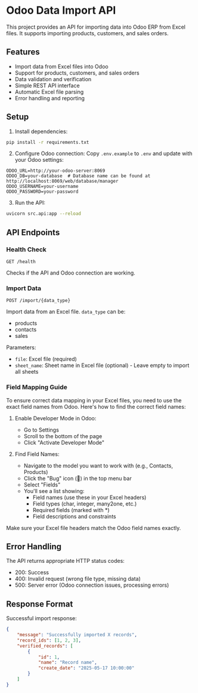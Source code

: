 # Odoo Data Import API

This project provides an API for importing data into Odoo ERP from Excel files. It supports importing products, customers, and sales orders.

## Features

- Import data from Excel files into Odoo
- Support for products, customers, and sales orders
- Data validation and verification
- Simple REST API interface
- Automatic Excel file parsing
- Error handling and reporting

## Setup

1. Install dependencies:
```bash
pip install -r requirements.txt
```

2. Configure Odoo connection:
Copy `.env.example` to `.env` and update with your Odoo settings:
```
ODOO_URL=http://your-odoo-server:8069
ODOO_DB=your-database  # Database name can be found at http://localhost:8069/web/database/manager
ODOO_USERNAME=your-username
ODOO_PASSWORD=your-password
```



3. Run the API:
```bash
uvicorn src.api:app --reload
```

## API Endpoints

### Health Check
```
GET /health
```
Checks if the API and Odoo connection are working.

### Import Data
```
POST /import/{data_type}
```
Import data from an Excel file. `data_type` can be:
- products
- contacts
- sales

Parameters:
- `file`: Excel file (required)
- `sheet_name`: Sheet name in Excel file (optional) - Leave empty to import all sheets

### Field Mapping Guide

To ensure correct data mapping in your Excel files, you need to use the exact field names from Odoo. Here's how to find the correct field names:

1. Enable Developer Mode in Odoo:
   - Go to Settings
   - Scroll to the bottom of the page
   - Click "Activate Developer Mode"

2. Find Field Names:
   - Navigate to the model you want to work with (e.g., Contacts, Products)
   - Click the "Bug" icon (🐞) in the top menu bar
   - Select "Fields"
   - You'll see a list showing:
     - Field names (use these in your Excel headers)
     - Field types (char, integer, many2one, etc.)
     - Required fields (marked with *)
     - Field descriptions and constraints

Make sure your Excel file headers match the Odoo field names exactly.

## Error Handling

The API returns appropriate HTTP status codes:
- 200: Success
- 400: Invalid request (wrong file type, missing data)
- 500: Server error (Odoo connection issues, processing errors)

## Response Format

Successful import response:
```json
{
    "message": "Successfully imported X records",
    "record_ids": [1, 2, 3],
    "verified_records": [
        {
            "id": 1,
            "name": "Record name",
            "create_date": "2025-05-17 10:00:00"
        }
    ]
}
```
